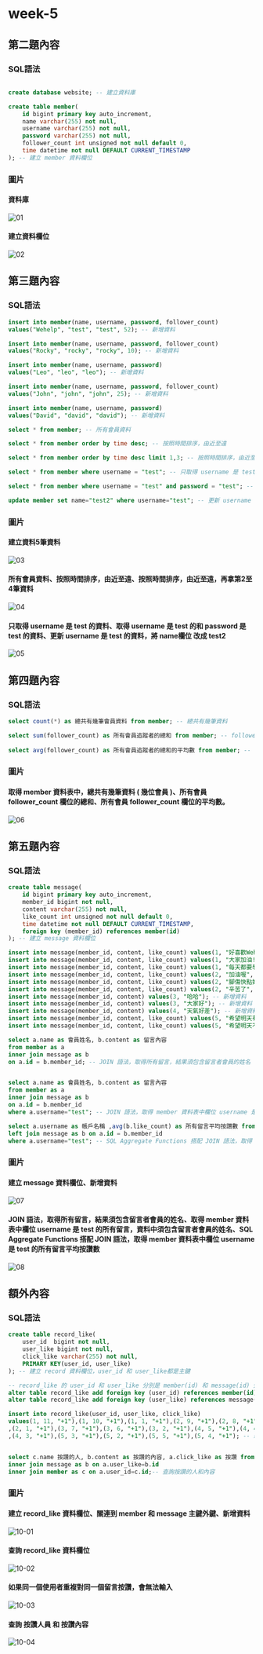 # week-5
## 第二題內容
### SQL語法
```sql

create database website; -- 建立資料庫

create table member(
	id bigint primary key auto_increment,
	name varchar(255) not null,
	username varchar(255) not null,
	password varchar(255) not null,
	follower_count int unsigned not null default 0,
	time datetime not null DEFAULT CURRENT_TIMESTAMP
); -- 建立 member 資料欄位

```
### 圖片
#### 資料庫
![01](https://user-images.githubusercontent.com/84265782/196320055-9fa55971-1a00-4151-8120-13bd64ca5cb0.png)
#### 建立資料欄位
![02](https://user-images.githubusercontent.com/84265782/196320104-6533d864-1619-4aa0-9f60-0b271be94970.png)

## 第三題內容
### SQL語法
```sql
insert into member(name, username, password, follower_count) 
values("Wehelp", "test", "test", 52); -- 新增資料

insert into member(name, username, password, follower_count) 
values("Rocky", "rocky", "rocky", 10); -- 新增資料

insert into member(name, username, password) 
values("Leo", "leo", "leo"); -- 新增資料

insert into member(name, username, password, follower_count) 
values("John", "john", "john", 25); -- 新增資料

insert into member(name, username, password) 
values("David", "david", "david"); -- 新增資料

select * from member; -- 所有會員資料

select * from member order by time desc; -- 按照時間排序，由近至遠

select * from member order by time desc limit 1,3; -- 按照時間排序，由近至遠，再拿第2至4筆資料

select * from member where username = "test"; -- 只取得 username 是 test 的資料

select * from member where username = "test" and password = "test"; -- 取得 username 是 test 的和 password 是 test 的資料

update member set name="test2" where username="test"; -- 更新 username 是 test 的資料，將 name欄位 改成 test2

```

### 圖片
#### 建立資料5筆資料
![03](https://user-images.githubusercontent.com/84265782/196321709-cce83521-84b8-475f-bc56-401470a9c8fa.png)
#### 所有會員資料、按照時間排序，由近至遠、按照時間排序，由近至遠，再拿第2至4筆資料
![04](https://user-images.githubusercontent.com/84265782/196321927-18e49448-bdf0-4f8b-9323-d3ff76e565f7.png)
#### 只取得 username 是 test 的資料、取得 username 是 test 的和 password 是 test 的資料、更新 username 是 test 的資料，將 name欄位 改成 test2
![05](https://user-images.githubusercontent.com/84265782/196322045-c6066b71-5722-4901-ac96-80505b13627d.png)

## 第四題內容
### SQL語法
```sql
select count(*) as 總共有幾筆會員資料 from member; -- 總共有幾筆資料 

select sum(follower_count) as 所有會員追蹤者的總和 from member; -- follower_count 欄位的總和
 
select avg(follower_count) as 所有會員追蹤者的總和的平均數 from member; --  follower_count 欄位的平均數

```

### 圖片
#### 取得 member 資料表中，總共有幾筆資料 ( 幾位會員 )、所有會員 follower_count 欄位的總和、所有會員 follower_count 欄位的平均數。
![06](https://user-images.githubusercontent.com/84265782/196322809-7fdb2199-8052-470b-bff1-2059bbb1883e.png)

## 第五題內容
### SQL語法
```sql
create table message(
	id bigint primary key auto_increment,
	member_id bigint not null,
	content varchar(255) not null,
	like_count int unsigned not null default 0,
	time datetime not null DEFAULT CURRENT_TIMESTAMP,
	foreign key (member_id) references member(id)
); -- 建立 message 資料欄位

insert into message(member_id, content, like_count) values(1, "好喜歡Wehelp喔", 70); -- 新增資料
insert into message(member_id, content, like_count) values(1, "大家加油!!!", 45); -- 新增資料
insert into message(member_id, content, like_count) values(1, "每天都要學習!!!", 50); -- 新增資料
insert into message(member_id, content, like_count) values(2, "加油喔", 3); -- 新增資料
insert into message(member_id, content, like_count) values(2, "腳傷快點好~", 2); -- 新增資料
insert into message(member_id, content, like_count) values(2, "辛苦了", 1); -- 新增資料
insert into message(member_id, content) values(3, "哈哈"); -- 新增資料
insert into message(member_id, content) values(3, "大家好"); -- 新增資料
insert into message(member_id, content) values(4, "天氣好差"); -- 新增資料
insert into message(member_id, content, like_count) values(5, "希望明天有太陽", 10); -- 新增資料
insert into message(member_id, content, like_count) values(5, "希望明天不要下雨", 20); -- 新增資料

select a.name as 會員姓名, b.content as 留言內容 
from member as a
inner join message as b
on a.id = b.member_id; -- JOIN 語法，取得所有留⾔，結果須包含留⾔者會員的姓名


select a.name as 會員姓名, b.content as 留言內容 
from member as a
inner join message as b
on a.id = b.member_id
where a.username="test"; -- JOIN 語法，取得 member 資料表中欄位 username 是 test 的所有留言，資料中須包含留⾔者會員的姓名

select a.username as 帳戶名稱 ,avg(b.like_count) as 所有留言平均按讚數 from member as a
left join message as b on a.id = b.member_id 
where a.username="test"; -- SQL Aggregate Functions 搭配 JOIN 語法，取得 member 資料表中欄位 userna

```

### 圖片
#### 建立 message 資料欄位、新增資料
![07](https://user-images.githubusercontent.com/84265782/196323793-8e99d21e-4fde-4bf4-b889-e4b981cc98c2.png)
#### JOIN 語法，取得所有留⾔，結果須包含留⾔者會員的姓名、取得 member 資料表中欄位 username 是 test 的所有留⾔，資料中須包含留⾔者會員的姓名、SQL Aggregate Functions 搭配 JOIN 語法，取得 member 資料表中欄位 username 是 test 的所有留⾔平均按讚數
![08](https://user-images.githubusercontent.com/84265782/196324219-8e6b0b97-0d18-411f-8f19-265915029641.png)

## 額外內容
### SQL語法
```sql
create table record_like(
    user_id  bigint not null,
    user_like bigint not null,
    click_like varchar(255) not null,
    PRIMARY KEY(user_id, user_like)
); -- 建立 record 資料欄位，user_id 和 user_like都是主鍵

-- record_like 的 user_id 和 user_like 分別是 member(id) 和 message(id) 外鍵 防止重複
alter table record_like add foreign key (user_id) references member(id);
alter table record_like add foreign key (user_like) references message(id);

insert into record_like(user_id, user_like, click_like) 
values(1, 11, "+1"),(1, 10, "+1"),(1, 1, "+1"),(2, 9, "+1"),(2, 8, "+1")
,(2, 1, "+1"),(3, 7, "+1"),(3, 6, "+1"),(3, 2, "+1"),(4, 5, "+1"),(4, 4, "+1")
,(4, 3, "+1"),(5, 3, "+1"),(5, 2, "+1"),(5, 5, "+1"),(5, 4, "+1"); -- 新增資料


select c.name 按讚的人, b.content as 按讚的內容, a.click_like as 按讚 from record_like as a 
inner join message as b on a.user_like=b.id 
inner join member as c on a.user_id=c.id;-- 查詢按讚的人和內容
```

### 圖片
#### 建立 record_like 資料欄位、關連到 member 和 message 主鍵外鍵、新增資料
![10-01](https://user-images.githubusercontent.com/84265782/196852033-1ad33151-dff8-4b07-ab1c-3dc7fef73515.png)
#### 查詢 record_like 資料欄位
![10-02](https://user-images.githubusercontent.com/84265782/196852052-e8eccfd0-bb74-4e3d-89b8-e1bcffcb2be7.png)
#### 如果同一個使用者重複對同一個留言按讚，會無法輸入
![10-03](https://user-images.githubusercontent.com/84265782/196852182-00752f07-24b8-42aa-b741-d80ed38a619b.png)
#### 查詢 按讚人員 和 按讚內容 
![10-04](https://user-images.githubusercontent.com/84265782/196852192-592ebdec-5242-4750-898a-58e12803719d.png)

